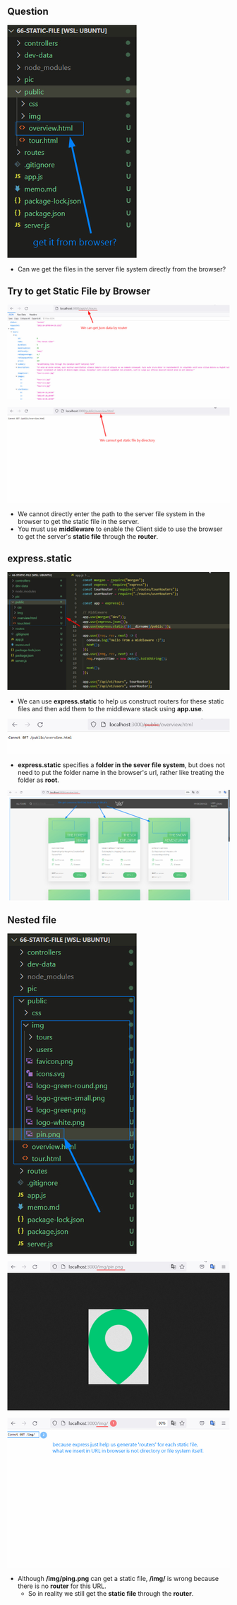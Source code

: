 ## **Question**

![Alt question](pic/bandicam%202022-10-20%2017-03-37-066.jpg)

- Can we get the files in the server file system directly from the browser?

## **Try to get Static File by Browser**

![Alt use browser get json](pic/bandicam%202022-10-20%2017-05-40-221.jpg)

![Alt use browser get static file in our server file system](pic/bandicam%202022-10-20%2017-06-44-368.jpg)

- We cannot directly enter the path to the server file system in the browser to get the static file in the server.
- You must use **middleware** to enable the Client side to use the browser to get the server's **static file** through the **router**.

## **express.static**

![Alt express.static](pic/bandicam%202022-10-20%2017-08-44-149.jpg)

- We can use **express.static** to help us construct routers for these static files and then add them to the middleware stack using **app.use**.

![Alt remove 'public'](pic/bandicam%202022-10-20%2017-09-05-918.jpg)

- **express.static** specifies a **folder in the sever file system**, but does not need to put the folder name in the browser's url, rather like treating the folder as **root**.

![Alt get static file in the browser](pic/bandicam%202022-10-20%2017-10-16-176.jpg)

## **Nested file**

![Alt get nested file](pic/bandicam%202022-10-20%2017-13-39-893.jpg)

![Alt show in the browser](pic/bandicam%202022-10-20%2017-14-06-318.jpg)

![Alt prove that URL is only router but directory](pic/bandicam%202022-10-20%2017-15-54-855.jpg)

- Although **/img/ping.png** can get a static file, **/img/** is wrong because there is no **router** for this URL.
  - So in reality we still get the **static file** through the **router**.
